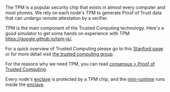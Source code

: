 The TPM is a popular security chip that exists in almost every computer and most phones. We rely on each node's TPM to generate Proof of Trust data that can undergo remote attestation by a verifier.

TPM is the main component of the Trusted Computing technology. Here's a good simulator to get some hands on experience with TPM: https://google.github.io/tpm-js/. 

For a quick overview of Trusted Computing please go to this [Stanford page](https://cs.stanford.edu/people/eroberts/cs201/projects/trusted-computing/what.html) or for more detail visit [the trusted computing group](https://trustedcomputinggroup.org/).

For the reasons why we need TPM, you can read [consensus > Proof of Trusted Computing](consensus.md#proof-of-trusted-computing).

Every node's [enclave](enclave.md) is protected by a TPM chip, and the [mini-runtime](mini-runtime.md) runs inside the [enclave](enclave.md).
